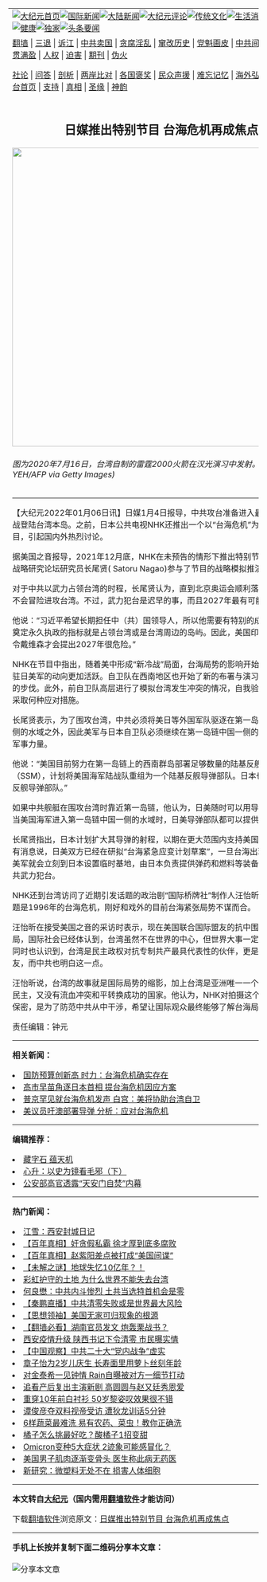 <a name="1" id="1" target="_blank"></a><span id="1"></span>
<table align=center border="0"><tr><td colspan="2" VALIGN=TOP><a href="https://github.com/thjnmy385/djy/blob/master/gb/nf1351518.md#1"><img src="https://raw.githubusercontent.com/thjnmy385/www/master/t/djy/1.jpg" title="大纪元首页" alt="大纪元首页"></a><a href="https://github.com/thjnmy385/djy/blob/master/gb/n24hr.md#1"><img src="https://raw.githubusercontent.com/thjnmy385/www/master/t/djy/3.jpg" title="国际新闻" alt="国际新闻"></a><a href="https://github.com/thjnmy385/djy/blob/master/gb/nsc413.md#1"><img src="https://raw.githubusercontent.com/thjnmy385/www/master/t/djy/4.jpg" title="大陆新闻" alt="大陆新闻"></a><a href="https://github.com/thjnmy385/djy/blob/master/gb/news392.md#1"><img src="https://raw.githubusercontent.com/thjnmy385/www/master/t/djy/5.jpg" title="大纪元评论" alt="大纪元评论"></a><a href="https://github.com/thjnmy385/djy/blob/master/gb/news2007.md#1"><img src="https://raw.githubusercontent.com/thjnmy385/www/master/t/djy/6.jpg" title="传统文化" alt="传统文化"></a><a href="https://github.com/thjnmy385/djy/blob/master/gb/news2008.md#1"><img src="https://raw.githubusercontent.com/thjnmy385/www/master/t/djy/7.jpg" title="生活消费" alt="生活消费"></a><a href="https://github.com/thjnmy385/djy/blob/master/gb/ncyule.md#1"><img src="https://raw.githubusercontent.com/thjnmy385/www/master/t/djy/8.jpg" title="娱乐休闲" alt="娱乐休闲"></a><a href="https://github.com/thjnmy385/djy/blob/master/gb/nsc1002.md#1"><img src="https://raw.githubusercontent.com/thjnmy385/www/master/t/djy/9.jpg" title="健康" alt="健康"></a><a href="https://github.com/thjnmy385/djy/blob/master/gb/nf6092.md#1"><img src="https://raw.githubusercontent.com/thjnmy385/www/master/t/djy/10a.jpg" title="独家" alt="独家"></a><a href="https://github.com/thjnmy385/djy/blob/master/gb/nf4514.md#1"><img src="https://raw.githubusercontent.com/thjnmy385/www/master/t/djy/12a.jpg" title="头条要闻" alt="头条要闻"></a></td></tr>
<tr><td colspan="2" VALIGN=TOP><a target="_blank" href="https://github.com/thjnmy385/www/blob/master/README.md?zsrh#1">翻墙</a> | <a target="_blank" href="https://github.com/thjnmy385/djy/blob/master/gb/nf5657.md#1">三退</a> | <a target="_blank" href="https://github.com/thjnmy385/djy/blob/master/gb/nf6124.md#1">诉江</a> | <a target="_blank" href="https://github.com/thjnmy385/djy/blob/master/gb/nf1176117.md#1">中共卖国</a> | <a target="_blank" href="https://github.com/thjnmy385/djy/blob/master/gb/nf5773.md#1">贪腐淫乱</a> | <a target="_blank" href="https://github.com/thjnmy385/djy/blob/master/gb/nf1176115.md#1">窜改历史</a> | <a target="_blank" href="https://github.com/thjnmy385/djy/blob/master/gb/nf1176107.md#1">党魁画皮</a> | <a target="_blank" href="https://github.com/thjnmy385/djy/blob/master/gb/nf1320400.md#1">中共间谍</a> | <a target="_blank" href="https://github.com/thjnmy385/djy/blob/master/gb/nf1176114.md#1">破坏传统</a> | <a target="_blank" href="https://github.com/thjnmy385/ntdtv/blob/master/gb/prog447_1.md#1">恶贯满盈</a> | <a target="_blank" href="https://github.com/thjnmy385/djy/blob/master/gb/ncid278.md#1">人权</a> | <a target="_blank" href="https://github.com/thjnmy385/djy/blob/master/gb/nf1176111.md#1">迫害</a> | <a target="_blank" href="https://gitlab.com/szzdlab/mh-qikan/blob/master/README.md#1">期刊</a> | <a target="_blank" href="https://github.com/thjnmy385/djy/blob/master/gb/nf5562.md#1">伪火</a></p><p><a target="_blank" href="https://github.com/thjnmy385/djy/blob/master/gb/9p.md#1">社论</a> | <a target="_blank" href="https://github.com/thjnmy385/djy/blob/master/gb/nf4378.md#1">问答</a> | <a target="_blank" href="https://github.com/thjnmy385/djy/blob/master/gb/nf5792.md#1">剖析</a> | <a target="_blank" href="https://github.com/thjnmy385/djy/blob/master/gb/nf5735.md#1">两岸比对</a> | <a target="_blank" href="https://github.com/thjnmy385/djy/blob/master/gb/nf6119.md#1">各国褒奖</a> | <a target="_blank" href="https://github.com/thjnmy385/djy/blob/master/gb/nf6120.md#1">民众声援</a> | <a target="_blank" href="https://github.com/thjnmy385/djy/blob/master/gb/nf1188594.md#1">难忘记忆</a> | <a target="_blank" href="https://github.com/thjnmy385/djy/blob/master/gb/nf3180.md#1">海外弘传</a> | <a target="_blank" href="https://github.com/thjnmy385/djy/blob/master/gb/nf5410.md#1">万人上访</a> | <a target="_blank" href="https://github.com/thjnmy385/www/blob/master/README.md?zsrh#1">平台首页</a> | <a target="_blank" href="https://github.com/thjnmy385/djy/blob/master/gb/nf4386.md#1">支持</a> | <a target="_blank" href="https://github.com/thjnmy385/djy/blob/master/gb/nf4389.md#1">真相</a> | <a target="_blank" href="https://github.com/thjnmy385/djy/blob/master/gb/nf5790.md#1">圣缘</a> | <a target="_blank" href="https://github.com/thjnmy385/djy/blob/master/gb/nf4786.md#1">神韵</a></td></tr>
<tr><td VALIGN=TOP width="626"><h2 align=center>日媒推出特别节目 台海危机再成焦点</h2>
<img width="600" src="https://i.epochtimes.com/assets/uploads/2021/11/id13351123-GettyImages-1227496800-600x400.jpg" />
<h6>图为2020年7月16日，台湾自制的雷霆2000火箭在汉光演习中发射。(SAM YEH/AFP via Getty Images)
</h6>
<hr>
	<p>【大纪元2022年01月06日讯】日媒1月4日报导，中共攻台准备进入最终阶段，即备战登陆台湾本岛。之前，日本公共电视NHK还推出一个以“<ahref="https://github.com/thjnmy385/djy/blob/master/gb/tag/%E5%8F%B0%E6%B5%B7%E5%8D%B1%E6%9C%BA.md#1">台海危机</a>”为主题的特别节目，引起国内外热烈讨论。</p>
<p>据美国之音报导，2021年12月底，NHK在未预告的情形下推出特别节目，日本智库战略研究论坛研究员长尾贤( Satoru Nagao)参与了节目的战略模拟推演。</p>
<p>对于中共以武力占领台湾的时程，长尾贤认为，直到北京奥运会顺利落幕之前，中共不会冒险进攻台湾。不过，武力犯台是迟早的事，而且2027年最有可能。</p>
<p>他说：“习近平希望长期担任中（共）国领导人，所以他需要有特别的成就，其中最能奠定永久执政的指标就是占领台湾或是台湾周边的岛屿。因此，美国印太司令部前司令戴维森才会提出2027年很危险。”</p>
<p>NHK在节目中指出，随着美中形成“新冷战”局面，<ahref="https://github.com/thjnmy385/djy/blob/master/gb/tag/%E5%8F%B0%E6%B5%B7.md#1">台海</a>局势的影响开始扩展到日本。驻日美军的动向更加活跃。自卫队在西南地区也开始了新的布署与演习，以跟上美军的步伐。此外，前自卫队高层进行了模拟台湾发生冲突的情况，自我验证届时日本将采取何种应对措施。</p>
<p>长尾贤表示，为了围攻台湾，中共必须将美日等外国军队驱逐在第一岛链属于中国一侧的水域之外，因此美军与日本自卫队必须继续在第一岛链中国一侧的海域加强布署军事力量。</p>
<p>他说：“美国目前努力在第一岛链上的西南群岛部署足够数量的陆基反舰导弹（SSM），计划将美国海军陆战队重组为一个陆基反舰导弹部队。日本也将部署陆基反舰导弹部队。”</p>
<p>如果中共舰艇在围攻台湾时靠近第一岛链，他认为，日美随时可以用导弹攻击，而且当美国海军进入第一岛链中国一侧的水域时，日美导弹部队都可以提供支援。</p>
<p>长尾贤指出，日本计划扩大其导弹的射程，以期在更大范围内支持美国海军。此外，有消息说，日美双方已经在研拟“<ahref="https://github.com/thjnmy385/djy/blob/master/gb/tag/%E5%8F%B0%E6%B5%B7.md#1">台海</a>紧急应变计划草案”，一旦台海出现紧急情况，美军就会立刻到日本设置临时基地，由日本负责提供弹药和燃料等装备，共同应对中共武力犯台。</p>
<p>NHK还到台湾访问了近期引发话题的政治剧“国际桥牌社”制作人汪怡昕。这部剧集主题是1996年的<ahref="https://github.com/thjnmy385/djy/blob/master/gb/tag/%E5%8F%B0%E6%B5%B7%E5%8D%B1%E6%9C%BA.md#1">台海危机</a>，刚好和戏外的目前台海紧张局势不谋而合。</p>
<p>汪怡昕在接受美国之音的采访时表示，现在美国联合国际盟友的抗中围堵策略已成定局，国际社会已经体认到，台湾虽然不在世界的中心，但世界大事一定和台湾有关。同时也认识到，台湾是民主政权对抗专制共产最具代表性的伙伴，更是重要的贸易盟友，而中共也明白这一点。</p>
<p>汪怡昕说，台湾的故事就是国际局势的缩影，加上台湾是亚洲唯一一个成功复制美式民主，又没有流血冲突和平转换成功的国家。他认为，NHK对拍摄这个特别节目加以保密，是为了防范中共从中干涉，希望让国际观众最终能够了解台海局势的重要性。</p>
<p>责任编辑：钟元</p>
	
<hr>


<strong>相关新闻：</strong>
<li><a href="https://github.com/thjnmy385/djy/blob/master/gb/21/9/10/n13224313.md#1">国防预算创新高 时力：台海危机确实存在</a></li>
<li><a href="https://github.com/thjnmy385/djy/blob/master/gb/21/9/27/n13263963.md#1">高市早苗角逐日本首相 提台海危机因应方案</a></li>
<li><a href="https://github.com/thjnmy385/djy/blob/master/gb/21/10/16/n13308741.md#1">普京罕见就台海危机发声 白宫：美将协助台湾自卫</a></li>
<li><a href="https://github.com/thjnmy385/djy/blob/master/gb/21/11/1/n13344269.md#1">美议员吁澳部署导弹 分析：应对台海危机</a></li>
<hr>


<strong>编辑推荐：</strong>
<li><a href="https://github.com/upjkzu3674/djy/blob/master/gb/14/6/9/n4173977.md?dfh#1" target="_blank">藏字石 蕴天机</a></li><li><a href="https://github.com/tsiac2612/djy/blob/master/gb/18/4/17/n10311201.md#1" target="_blank">心升：以史为镜看毛邪（下）</a></li><li><a href="https://github.com/tsiac2612/djy/blob/master/gb/13/5/31/n3883877.md#1" target="_blank">公安部高官透露“天安门自焚”内幕</a></li>
<hr>

<strong>热门新闻：</strong>
<li><a href="https://github.com/thjnmy385/djy/blob/master/gb/22/1/4/n13481009.md#1">江雪：西安封城日记</a></li>
<li><a href="https://github.com/thjnmy385/djy/blob/master/gb/21/12/29/n13467556.md#1">【百年真相】奸贪假私霸 徐才厚到底多腐败</a></li>
<li><a href="https://github.com/thjnmy385/djy/blob/master/gb/21/12/30/n13470511.md#1">【百年真相】赵紫阳差点被打成“美国间谍”</a></li>
<li><a href="https://github.com/thjnmy385/djy/blob/master/gb/22/1/3/n13477735.md#1">【未解之谜】地球失忆10亿年？！</a></li>
<li><a href="https://github.com/thjnmy385/djy/blob/master/gb/22/1/2/n13476849.md#1">彩虹护守的土地 为什么世界不能失去台湾</a></li>
<li><a href="https://github.com/thjnmy385/djy/blob/master/gb/22/1/6/n13485922.md#1">何良懋：中共内斗惨烈 土共当选特首机会是零</a></li>
<li><a href="https://github.com/thjnmy385/djy/blob/master/gb/22/1/5/n13484700.md#1">【秦鹏直播】中共清零失败或是世界最大风险</a></li>
<li><a href="https://github.com/thjnmy385/djy/blob/master/gb/21/12/20/n13447262.md#1">【思想领袖】美国无家可归现象的根源</a></li>
<li><a href="https://github.com/thjnmy385/djy/blob/master/gb/22/1/4/n13480137.md#1">【翻墙必看】湖南官员发文 炮轰栗战书？</a></li>
<li><a href="https://github.com/thjnmy385/djy/blob/master/gb/22/1/3/n13479535.md#1">西安疫情升级 陕西书记下令清零 市民曝实情</a></li>
<li><a href="https://github.com/thjnmy385/djy/blob/master/gb/22/1/4/n13480167.md#1">【中国观察】中共二十大“党内战争”虚实</a></li>
<li><a href="https://github.com/thjnmy385/djy/blob/master/gb/22/1/3/n13479382.md#1">章子怡为2岁儿庆生 长寿面里用萝卜丝刻年龄</a></li>
<li><a href="https://github.com/thjnmy385/djy/blob/master/gb/22/1/4/n13482027.md#1">对金泰希一见钟情 Rain自曝被对方一细节打动</a></li>
<li><a href="https://github.com/thjnmy385/djy/blob/master/gb/22/1/5/n13484528.md#1">追看产后复出主演新剧 高圆圆与赵又廷秀恩爱</a></li>
<li><a href="https://github.com/thjnmy385/djy/blob/master/gb/22/1/5/n13484744.md#1">重穿10年前白衬衫 50岁黎姿叹效果很不错</a></li>
<li><a href="https://github.com/thjnmy385/djy/blob/master/gb/22/1/4/n13482236.md#1">谭俊彦夺双料视帝受访 遭狄龙训话5分钟</a></li>
<li><a href="https://github.com/thjnmy385/djy/blob/master/gb/22/1/4/n13480428.md#1">6样蔬菜最难洗 易有农药、菜虫！教你正确洗</a></li>
<li><a href="https://github.com/thjnmy385/djy/blob/master/gb/22/1/4/n13480406.md#1">橘子怎么挑最好吃？酸橘子1招变甜</a></li>
<li><a href="https://github.com/thjnmy385/djy/blob/master/gb/22/1/4/n13481005.md#1">Omicron变种5大症状 2迹象可能感冒化？</a></li>
<li><a href="https://github.com/thjnmy385/djy/blob/master/gb/22/1/5/n13483228.md#1">美国男子肌肉逐渐变骨头 医生称此病无药医</a></li>
<li><a href="https://github.com/thjnmy385/djy/blob/master/gb/22/1/4/n13481351.md#1">新研究：微塑料无处不在 损害人体细胞</a></li>
<hr>

<strong>本文转自<a href="https://www.epochtimes.com">大纪元</a>（国内需用<a href="https://github.com/thjnmy385/www/blob/master/README.md#8">翻墙软件</a>才能访问）</strong><p>下载<a href="https://github.com/thjnmy385/www/blob/master/README.md#8">翻墙软件</a>浏览原文：<a href="https://www.epochtimes.com/gb/22/1/6/n13486645.htm">日媒推出特别节目 台海危机再成焦点</a></p><hr>

<strong>手机上长按并复制下面二维码分享本文章：</strong><br><br><img src="https://chart.apis.google.com/chart?cht=qr&chs=240x240&choe=UTF-8&chld=M|2&chl=https://github.com/thjnmy385/djy/blob/master/gb/22/1/6/n13486645.md%231" title="分享本文章"></td><td VALIGN=TOP><a href="https://github.com/thjnmy385/djy/blob/master/gb/16/1/21/n4622075.md?dfh#1" target="_blank"><img src="https://raw.githubusercontent.com/thjnmy385/djy/master/gb/300/wei-f1.jpg" title="中共的伪火骗局"  alt="中共的伪火骗局"></a><br><a href="https://github.com/thjnmy385/www/blob/master/README.md?dfh#9" target="_blank"><img src="https://raw.githubusercontent.com/thjnmy385/djy/master/gb/300/yong-h.jpg" title="永恒的见证"  alt="永恒的见证"></a><br><a href="https://github.com/thjnmy385/djy/blob/master/gb/13/9/29/n3974789.md?dfh#1" target="_blank"><img src="https://raw.githubusercontent.com/thjnmy385/djy/master/gb/300/shang-lnz.jpg" title="善良女子被中共投男牢"  alt="善良女子被中共投男牢"></a><br><a href="https://github.com/thjnmy385/djy/blob/master/gb/16/3/16/n4663449.md?dfh#1" target="_blank"><img src="https://raw.githubusercontent.com/thjnmy385/djy/master/gb/300/huo-z3.jpg" title="警卫目击活摘器官"  alt="警卫目击活摘器官"></a><br><a href="https://github.com/thjnmy385/djy/blob/master/gb/16/8/7/n8177641.md?dfh#1" target="_blank"><img src="https://raw.githubusercontent.com/thjnmy385/djy/master/gb/300/huo-z4.jpg" title="证人描述活摘恐怖"  alt="证人描述活摘恐怖"></a><br><a href="https://github.com/thjnmy385/djy/blob/master/gb/10/4/19/n2881569.md?dfh#1" target="_blank"><img src="https://raw.githubusercontent.com/thjnmy385/djy/master/gb/300/huo-z1.jpg" title="揭开活摘器官黑幕"  alt="揭开活摘器官黑幕"></a><br><a href="https://github.com/thjnmy385/djy/blob/master/gb/10/11/7/n3077476.md?dfh#1" target="_blank"><img src="https://raw.githubusercontent.com/thjnmy385/djy/master/gb/300/ma-ks.jpg" title="马克思的成魔之路"  alt="马克思的成魔之路"></a><br><a href="https://github.com/thjnmy385/djy/blob/master/gb/14/6/9/n4173977.md?dfh#1" target="_blank"><img src="https://raw.githubusercontent.com/thjnmy385/djy/master/gb/300/chang-zs.jpg" title="藏字石 蕴天机"  alt="藏字石 蕴天机"></a><br><a href="https://github.com/thjnmy385/djy/blob/master/gb/18/5/10/n10381511.md?dfh#1" target="_blank"><img src="https://raw.githubusercontent.com/thjnmy385/djy/master/gb/300/st1.jpg" title="关注三亿人三退"  alt="关注三亿人三退"></a><br><a href="https://github.com/thjnmy385/djy/blob/master/gb/18/3/21/n10237682.md?dfh#1" target="_blank"><img src="https://raw.githubusercontent.com/thjnmy385/djy/master/gb/300/jie-t.jpg" title="解体中共复兴中华"  alt="解体中共复兴中华"></a><br><a href="https://github.com/thjnmy385/djy/blob/master/gb/9/2/9/n2422991.md?dfh#1" target="_blank"><img src="https://raw.githubusercontent.com/thjnmy385/djy/master/gb/300/gao-zs.jpg" title="中共迫害良心律师"  alt="中共迫害良心律师"></a><br><a href="https://github.com/thjnmy385/djy/blob/master/gb/18/12/9/n10900044.md?dfh#1" target="_blank"><img src="https://raw.githubusercontent.com/thjnmy385/djy/master/gb/300/sj1.jpg" title="三百多万人举报江泽民"  alt="三百多万人举报江泽民"></a><br><a href="https://github.com/thjnmy385/djy/blob/master/gb/18/8/28/n10672014.md?dfh#1" target="_blank"><img src="https://raw.githubusercontent.com/thjnmy385/djy/master/gb/300/sj2.jpg" title="这些官员为何起诉江泽民"  alt="这些官员为何起诉江泽民"></a><br><a href="https://github.com/thjnmy385/djy/blob/master/gb/8/12/18/n2367165.md?dfh#1" target="_blank"><img src="https://raw.githubusercontent.com/thjnmy385/djy/master/gb/300/liangan.jpg" title="海峡两岸的强烈对比"  alt="海峡两岸的强烈对比"></a><br><a href="https://github.com/thjnmy385/djy/blob/master/gb/15/12/10/n4593139.md?dfh#1" target="_blank"><img src="https://raw.githubusercontent.com/thjnmy385/djy/master/gb/300/jia-ndzl.jpg" title="加拿大总理的贺信"  alt="加拿大总理的贺信"></a><br><a href="https://github.com/thjnmy385/djy/blob/master/gb/11/6/17/n3289382.md?dfh#1" target="_blank"><img src="https://raw.githubusercontent.com/thjnmy385/djy/master/gb/300/xiao-wd.jpg" title="探寻真相兼听则明"  alt="探寻真相兼听则明"></a><br><a href="https://github.com/thjnmy385/djy/blob/master/gb/18/10/27/n10812623.md?dfh#1" target="_blank"><img src="https://raw.githubusercontent.com/thjnmy385/djy/master/gb/300/yindu.jpg" title="印度媒体报道东方"  alt="印度媒体报道东方"></a><br><a href="https://github.com/thjnmy385/djy/blob/master/gb/18/6/9/n10469652.md?dfh#1" target="_blank"><img src="https://raw.githubusercontent.com/thjnmy385/djy/master/gb/300/xie-j.jpg" title="不一样的海外校园"  alt="不一样的海外校园"></a><br><a href="https://github.com/thjnmy385/djy/blob/master/gb/7/4/5/n1669415.md?dfh#1" target="_blank"><img src="https://raw.githubusercontent.com/thjnmy385/djy/master/gb/300/li-up.jpg" title="从大师到徒弟的传奇"  alt="从大师到徒弟的传奇"></a><br><a href="https://github.com/thjnmy385/djy/blob/master/gb/17/5/26/n9191512.md?dfh#1" target="_blank"><img src="https://raw.githubusercontent.com/thjnmy385/djy/master/gb/300/zfl2.jpg" title="亿万人与东方一本奇书"  alt="亿万人与东方一本奇书"></a><br><a href="https://github.com/thjnmy385/djy/blob/master/gb/13/11/27/n4020290.md?dfh#1" target="_blank"><img src="https://raw.githubusercontent.com/thjnmy385/djy/master/gb/300/zhen-h.jpg" title="大陆见不到的震撼场面"  alt="大陆见不到的震撼场面"></a><br><a href="https://github.com/thjnmy385/djy/blob/master/gb/15/7/17/n4482910.md?dfh#1" target="_blank"><img src="https://raw.githubusercontent.com/thjnmy385/djy/master/gb/300/dalu-sk.jpg" title="人心向善 大陆当初盛况"  alt="人心向善 大陆当初盛况"></a><br><a href="https://github.com/thjnmy385/djy/blob/master/gb/19/1/5/n10955468.md?dfh#1" target="_blank"><img src="https://raw.githubusercontent.com/thjnmy385/djy/master/gb/300/zfl1.jpg" title="追寻真理 这书讲什么"  alt="追寻真理 这书讲什么"></a><br><a href="https://github.com/thjnmy385/www/blob/master/README.md?dfh#1" target="_blank"><img src="https://raw.githubusercontent.com/thjnmy385/djy/master/gb/300/fq1.jpg" title="下载免费翻墙软件"  alt="下载免费翻墙软件"></a><br></td></tr></table>
